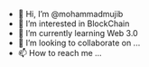 - 👋 Hi, I’m @mohammadmujib
- 👀 I’m interested in BlockChain
- 🌱 I’m currently learning Web 3.0
- 💞️ I’m looking to collaborate on ...
- 📫 How to reach me ...

<!---
mohammadmujib/mohammadmujib is a ✨ special ✨ repository because its `README.md` (this file) appears on your GitHub profile.
You can click the Preview link to take a look at your changes.
--->
